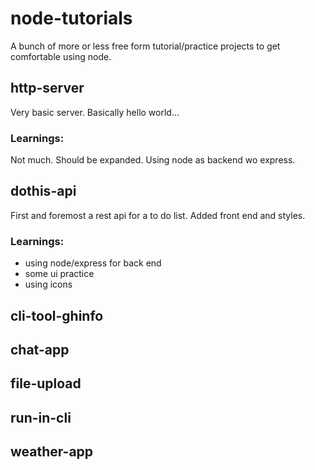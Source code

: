 # node-tutorials
A bunch of more or less free form tutorial/practice projects to get comfortable using node. 

## http-server
Very basic server. Basically hello world...
### Learnings:
Not much. Should be expanded. Using node as backend wo express. 
## dothis-api
First and foremost a rest api for a to do list. Added front end and styles. 
### Learnings:
- using node/express for back end
- some ui practice
- using icons

## cli-tool-ghinfo
## chat-app 
## file-upload
## run-in-cli
## weather-app
